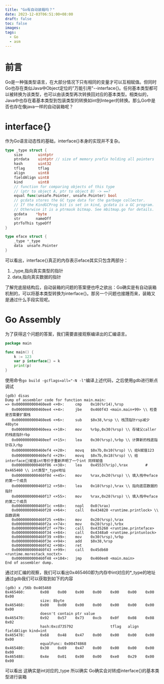 ```yaml
---
title: "Go有自动装箱吗？"
date: 2023-12-03T06:51:00+08:00
draft: false
toc: false
images:
tags:
  - Go
  - asm
---
```


# 前言
Go是一种强类型语言，在大部分情况下只有相同的变量才可以互相赋值。但同时Go也存在类似Java中Object定位的"万能引用"--interface{}。任何基本类型都可以被转换为该类型，也可以由该类型再次转换回对应的基本类型。相类似的，Java中也存在着基本类型到包装类型的转换如int到Integer的转换。那么Go中是否也存在像java一样的自动装箱呢？
# interface\{\}
作为Go语言动态性的基础，interface{}本身的实现并不复杂。
```Go
type _type struct {
	size       uintptr
	ptrdata    uintptr // size of memory prefix holding all pointers
	hash       uint32
	tflag      tflag
	align      uint8
	fieldAlign uint8
	kind       uint8
	// function for comparing objects of this type
	// (ptr to object A, ptr to object B) -> ==?
	equal func(unsafe.Pointer, unsafe.Pointer) bool
	// gcdata stores the GC type data for the garbage collector.
	// If the KindGCProg bit is set in kind, gcdata is a GC program.
	// Otherwise it is a ptrmask bitmap. See mbitmap.go for details.
	gcdata    *byte
	str       nameOff
	ptrToThis typeOff
}

type eface struct {
	_type *_type
	data  unsafe.Pointer
}
```
可以看出，interface{}真正的内存表示eface其实只包含两部分：  
1. _type,指向真实类型的指针
2. data,指向真实数据的指针  

了解完底层结构后，自动装箱的问题的答案便也呼之欲出：Go确实是有自动装箱机制的，可以将基本类型转换为interface{}。那另一个问题也接踵而来，装箱又是通过什么手段实现呢。
# Go Assembly
为了获得这个问题的答案，我们需要直接观察编译出的汇编语言。
```Go
package main

func main() {
	k := 123
	var p interface{} = k
	print(p)
}
```
使用命令`go build -gcflags=all="-N -l"`编译上述代码，之后使用gdb进行断点调试
```gdb
(gdb) disas
Dump of assembler code for function main.main:
=> 0x0000000000460ee0 <+0>:     cmp    0x10(%r14),%rsp
   0x0000000000460ee4 <+4>:     jbe    0x460f43 <main.main+99> \\ 检查是否需要扩展栈
   0x0000000000460ee6 <+6>:     sub    $0x38,%rsp \\ 栈顶指针rsp减少48byte
   0x0000000000460eea <+10>:    mov    %rbp,0x30(%rsp) \\ 存储父caller的栈底指针rbp
   0x0000000000460eef <+15>:    lea    0x30(%rsp),%rbp \\ 计算新的栈底指针存入rbp
   0x0000000000460ef4 <+20>:    movq   $0x7b,0x10(%rsp) \\ 给k赋值123
   0x0000000000460efd <+29>:    movq   $0x7b,0x18(%rsp) \\ 给interface{}赋值int等价于重新声明了一个int 同样赋值
   0x0000000000460f06 <+38>:    lea    0x4553(%rip),%rax        # 0x465460 \\ int类型*_type地址
   0x0000000000460f0d <+45>:    mov    %rax,0x20(%rsp) \\ 填入栈中eface的第一个成员
   0x0000000000460f12 <+50>:    lea    0x18(%rsp),%rax \\ 指向底层数据的指针
   0x0000000000460f17 <+55>:    mov    %rax,0x28(%rsp) \\ 填入栈中eface的第二个成员
   0x0000000000460f1c <+60>:    nopl   0x0(%rax)
   0x0000000000460f20 <+64>:    call   0x434820 <runtime.printlock> \\ 函数调用
   0x0000000000460f25 <+69>:    mov    0x20(%rsp),%rax
   0x0000000000460f2a <+74>:    mov    0x28(%rsp),%rbx
   0x0000000000460f2f <+79>:    call   0x435260 <runtime.printeface>
   0x0000000000460f34 <+84>:    call   0x4348a0 <runtime.printunlock>
   0x0000000000460f39 <+89>:    mov    0x30(%rsp),%rbp
   0x0000000000460f3e <+94>:    add    $0x38,%rsp
   0x0000000000460f42 <+98>:    ret    
   0x0000000000460f43 <+99>:    call   0x45db60 <runtime.morestack_noctxt>
   0x0000000000460f48 <+104>:   jmp    0x460ee0 <main.main>
End of assembler dump.
```
通过对汇编的观察，我们可以看出0x465460即为内存中int对应的*_type的地址 通过gdb我们可以获取到如下的内容
```gdb
(gdb) x /56b 0x465460
0x465460:       0x08    0x00    0x00    0x00    0x00    0x00    0x00    0x00
                size: 8byte
0x465468:       0x00    0x00    0x00    0x00    0x00    0x00    0x00    0x00
                doesn't contain ptr value
0x465470:       0x92    0x57    0x73    0xcb    0x0f    0x08    0x08    0x02
                hash:0xcd735792                 tflag   align fieldAlign kind=int
0x465478:       0x68    0x48    0x47    0x00    0x00    0x00    0x00    0x00
                equalFunc: 0x00474868
0x465480:       0x30    0x69    0x47    0x00    0x00    0x00    0x00    0x00
0x465488:       0x4e    0x01    0x00    0x00    0xe0    0x29    0x00    0x00
```
可以看出 这确实是int对应的_type
所以确实 Go确实会对转成interface{}的基本类型进行装箱

